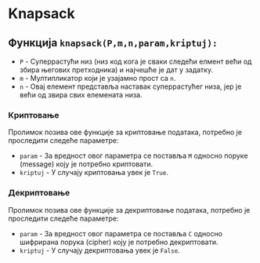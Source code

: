 # Knapsack
## Функција `knapsack(P,m,n,param,kriptuj):`
  - `P` - Суперрастући низ (низ код кога је сваки следећи елмент већи од збира његових претходника) и најчешће је дат у задатку.
  - `m` - Мултипликатор који је узајамно прост са  `n`.
  - `n` - Овај елемент представља наставак суперрастућег низа, јер је већи од звира свих елемената низа.
### Криптовање
Пролимок позива ове функције за криптовање података, потребно је проследити следеће параметре:
  - `param` - За вредност овог параметра  се поставља `M` односно поруке (message) коју је потребно криптовати.
  - `kriptuj` - У случају криптовања увек је `True`.
### Декриптовање
Пролимок позива ове функције за декриптовање података, потребно је проследити следеће параметре:
  - `param` - За вредност овог параметра  се поставља `C` односно шифрирана порука (cipher) коју је потребно декриптовати.
  - `kriptuj` - У случају декриптовања увек је `False`.
